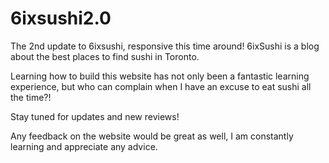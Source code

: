 # 6ixsushi2.0
The 2nd update to 6ixsushi, responsive this time around! 6ixSushi is a blog about the best places to find sushi in Toronto. 

Learning how to build this website has not only been a fantastic learning experience, but who can complain when I have an excuse to eat sushi all the time?! 

Stay tuned for updates and new reviews! 

Any feedback on the website would be great as well, I am constantly learning and appreciate any advice. 
